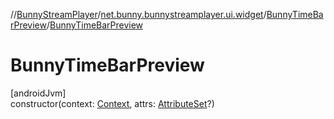 //[BunnyStreamPlayer](../../../index.md)/[net.bunny.bunnystreamplayer.ui.widget](../index.md)/[BunnyTimeBarPreview](index.md)/[BunnyTimeBarPreview](-bunny-time-bar-preview.md)

# BunnyTimeBarPreview

[androidJvm]\
constructor(context: [Context](https://developer.android.com/reference/kotlin/android/content/Context.html), attrs: [AttributeSet](https://developer.android.com/reference/kotlin/android/util/AttributeSet.html)?)